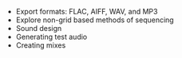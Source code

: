 - Export formats: FLAC, AIFF, WAV, and MP3
- Explore non-grid based methods of sequencing
- Sound design
- Generating test audio
- Creating mixes

